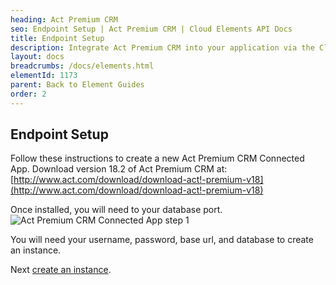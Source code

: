 ```yaml
---
heading: Act Premium CRM
seo: Endpoint Setup | Act Premium CRM | Cloud Elements API Docs
title: Endpoint Setup
description: Integrate Act Premium CRM into your application via the Cloud Elements APIs.
layout: docs
breadcrumbs: /docs/elements.html
elementId: 1173
parent: Back to Element Guides
order: 2
---
```

## Endpoint Setup


Follow these instructions to create a new Act Premium CRM Connected App.
Download version 18.2 of Act Premium CRM at: [http://www.act.com/download/download-act!-premium-v18](http://www.act.com/download/download-act!-premium-v18)

Once installed, you will need to your database port.
![Act Premium CRM Connected App step 1](http://cloud-elements.com/wp-content/uploads/2016/08/Screen-Shot-2016-08-03-at-10.17.31-AM.png)

You will need your username, password, base url, and database to create an instance.

Next [create an instance](actpremiumcrm-create-instance.html).
